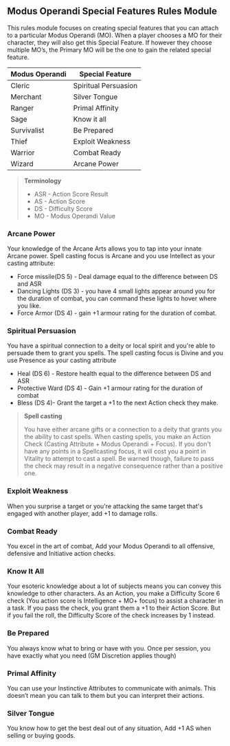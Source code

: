## Modus Operandi Special Features Rules Module

This rules module focuses on creating special features that you can attach to a particular Modus Operandi (MO). When a player chooses a MO for their character, they will also get this Special Feature. If however they choose multiple MO’s, the Primary MO will be the one to gain the related special feature.

| Modus Operandi | Special Feature      |
| -------------- | -------------------- |
| Cleric         | Spiritual Persuasion |
| Merchant       | Silver Tongue        |
| Ranger         | Primal Affinity      |
| Sage           | Know it all          |
| Survivalist    | Be Prepared              |
| Thief          | Exploit Weakness     |
| Warrior        | Combat Ready         |
| Wizard         | Arcane Power         | 


>**Terminology**
>* ASR - Action Score Result
>* AS - Action Score
>* DS - Difficulty Score
>* MO - Modus Operandi Value
### Arcane Power
Your knowledge of the Arcane Arts allows you to tap into your innate Arcane power. Spell casting focus is Arcane and you use Intellect as your casting attribute:

* Force missile(DS 5)  - Deal damage equal to the difference between DS and ASR
* Dancing Lights (DS 3) -  you have 4 small lights appear around you for the duration of combat, you can command these lights to hover where you like.
* Force Armor (DS 4) - gain +1 armour rating for the duration of combat.
### Spiritual Persuasion
You have a spiritual connection to a deity or local spirit and you're able to persuade them to grant you spells. The spell casting focus is Divine and you use Presence as your casting attribute

* Heal (DS 6) - Restore health equal to the difference between DS and ASR
* Protective Ward (DS 4) - Gain +1 armour rating for the duration of combat
* Bless (DS 4)- Grant the target a +1 to the next Action check they make.

>**Spell casting** 
>
>You have either arcane gifts or a connection to a deity that grants you the ability to cast spells. When casting spells, you make an Action Check (Casting Attribute + Modus Operandi + Focus). If you don't have any points in a Spellcasting focus, it will cost you a point in Vitality to attempt to cast a spell. Be warned though, failure to pass the check may result in a negative consequence rather than a positive one.

### Exploit Weakness
When you surprise a target or you're attacking the same target that's engaged with another player, add +1 to damage rolls.
### Combat Ready
You excel in the art of combat, Add your Modus Operandi to all offensive, defensive and Initiative action checks.
### Know It All
Your esoteric knowledge about a lot of subjects means you can convey this knowledge to other characters.  As an Action, you make a Difficulty Score 6 check (You action score is Intelligence + MO+ focus) to assist a character in a task. If you pass the check, you grant them a +1 to their Action Score.  But if you fail the roll, the Difficulty Score of the check increases by 1 instead.  
### Be Prepared
You always know what to bring or have with you.  Once per session, you have exactly what you need (GM Discretion applies though)
### Primal Affinity
You can use your Instinctive Attributes to communicate with animals. This doesn’t mean you can talk to them but you can interpret their actions.
### Silver Tongue
You know how to get the best deal out of any situation, Add +1 AS when selling or buying goods.